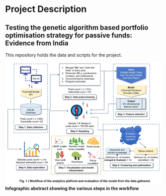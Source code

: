 # Project Description

## Testing the genetic algorithm based portfolio optimisation strategy for passive funds: Evidence from India

This repository holds the data and scripts for the project.

![Workflow](https://github.com/akshaydnicator/ClimateChangeReddit/blob/main/Workflow.png)
**Infographic abstract showing the various steps in the workflow**
